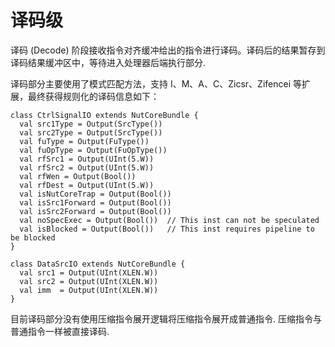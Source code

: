 # 译码级

译码 (Decode) 阶段接收指令对齐缓冲给出的指令进行译码。译码后的结果暂存到译码结果缓冲区中，等待进入处理器后端执行部分.

译码部分主要使用了模式匹配方法，支持 I、M、A、C、Zicsr、Zifencei 等扩展，最终获得规则化的译码信息如下：

```
class CtrlSignalIO extends NutCoreBundle {
  val src1Type = Output(SrcType())
  val src2Type = Output(SrcType())
  val fuType = Output(FuType())
  val fuOpType = Output(FuOpType())
  val rfSrc1 = Output(UInt(5.W))
  val rfSrc2 = Output(UInt(5.W))
  val rfWen = Output(Bool())
  val rfDest = Output(UInt(5.W))
  val isNutCoreTrap = Output(Bool())
  val isSrc1Forward = Output(Bool())
  val isSrc2Forward = Output(Bool())
  val noSpecExec = Output(Bool())  // This inst can not be speculated
  val isBlocked = Output(Bool())   // This inst requires pipeline to be blocked
}

class DataSrcIO extends NutCoreBundle {
  val src1 = Output(UInt(XLEN.W))
  val src2 = Output(UInt(XLEN.W))
  val imm  = Output(UInt(XLEN.W))
}
```

目前译码部分没有使用压缩指令展开逻辑将压缩指令展开成普通指令. 压缩指令与普通指令一样被直接译码.